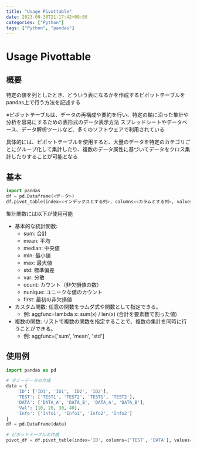 ```yaml
---
title: "Usage Pivottable"
date: 2023-09-30T21:17:42+09:00
categories: ["Python"]
tags: ["Python", "pandas"]
---
```

# Usage Pivottable

## 概要

特定の値を列としたとき、どういう表になるかを作成するピボットテーブルをpandas上で行う方法を記述する

※ピボットテーブルは、データの再構成や要約を行い、特定の軸に沿った集計や分析を容易にするための表形式のデータ表示方法
スプレッドシートやデータベース、データ解析ツールなど、多くのソフトウェアで利用されている

具体的には、ピボットテーブルを使用すると、大量のデータを特定のカテゴリごとにグループ化して集計したり、複数のデータ属性に基づいてデータをクロス集計したりすることが可能となる

## 基本

``` python
import pandas
df = pd.Dataframe(<データ>)
df.pivot_table(index=<インデックスとする列>, columns=<カラムとする列>, values=<値とする列>, aggfunc=<集計関数>)
```

集計関数には以下が使用可能
- 基本的な統計関数:
  - sum: 合計
  - mean: 平均
  - median: 中央値
  - min: 最小値
  - max: 最大値
  - std: 標準偏差
  - var: 分散
  - count: カウント（非欠損値の数）
  - nunique: ユニークな値のカウント
  - first: 最初の非欠損値
- カスタム関数: 任意の関数をラムダ式や関数として指定できる。
  - 例: aggfunc=lambda x: sum(x) / len(x) (合計を要素数で割った値)
- 複数の関数: リストで複数の関数を指定することで、複数の集計を同時に行うことができる。
  - 例: aggfunc=['sum', 'mean', 'std']

## 使用例

``` python
import pandas as pd

# ダミーデータの作成
data = {
    'ID': ['ID1', 'ID1', 'ID2', 'ID2'],
    'TEST': ['TEST1', 'TEST2', 'TEST1', 'TEST2'],
    'DATA': ['DATA_A', 'DATA_B', 'DATA_A', 'DATA_B'],
    'Val': [10, 20, 30, 40],
    'Info': ['Info1', 'Info1', 'Info2', 'Info2']
}
df = pd.DataFrame(data)

# ピボットテーブルの作成
pivot_df = df.pivot_table(index='ID', columns=['TEST', 'DATA'], values='Val', aggfunc='first')
```